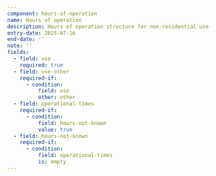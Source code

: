 ```yaml
---
component: hours-of-operation
name: Hours of operation
description: Hours of operation structure for non-residential use
entry-date: 2025-07-16
end-date: ''
note: ''
fields:
  - field: use
    required: true
  - field: use-other
    required-if:
      - condition: 
          field: use
          other: other
  - field: operational-times
    required-if:
      - condition: 
          field: hours-not-known
          value: true
  - field: hours-not-known
    required-if:
      - condition: 
          field: operational-times
          is: empty
---
```

